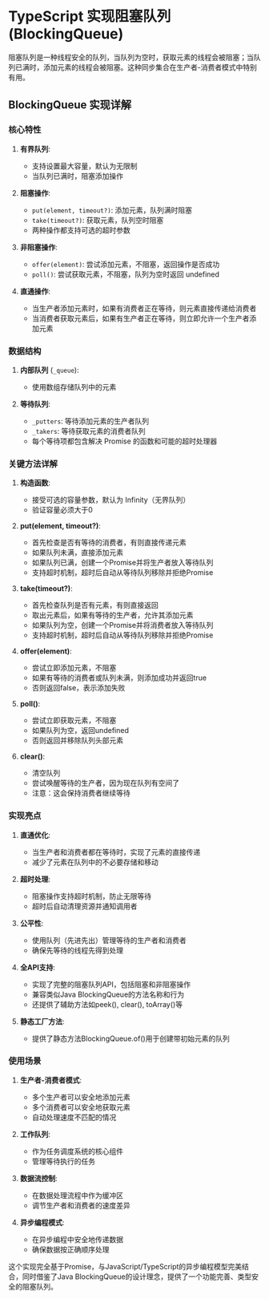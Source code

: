 # TypeScript 实现阻塞队列 (BlockingQueue)

阻塞队列是一种线程安全的队列，当队列为空时，获取元素的线程会被阻塞；当队列已满时，添加元素的线程会被阻塞。这种同步集合在生产者-消费者模式中特别有用。

## BlockingQueue 实现详解

### 核心特性

1. **有界队列**:

   - 支持设置最大容量，默认为无限制
   - 当队列已满时，阻塞添加操作

2. **阻塞操作**:

   - `put(element, timeout?)`: 添加元素，队列满时阻塞
   - `take(timeout?)`: 获取元素，队列空时阻塞
   - 两种操作都支持可选的超时参数

3. **非阻塞操作**:

   - `offer(element)`: 尝试添加元素，不阻塞，返回操作是否成功
   - `poll()`: 尝试获取元素，不阻塞，队列为空时返回 undefined

4. **直通操作**:
   - 当生产者添加元素时，如果有消费者正在等待，则元素直接传递给消费者
   - 当消费者获取元素后，如果有生产者正在等待，则立即允许一个生产者添加元素

### 数据结构

1. **内部队列** (`_queue`):

   - 使用数组存储队列中的元素

2. **等待队列**:
   - `_putters`: 等待添加元素的生产者队列
   - `_takers`: 等待获取元素的消费者队列
   - 每个等待项都包含解决 Promise 的函数和可能的超时处理器

### 关键方法详解

1. **构造函数**:

   - 接受可选的容量参数，默认为 Infinity（无界队列）
   - 验证容量必须大于0

2. **put(element, timeout?)**:

   - 首先检查是否有等待的消费者，有则直接传递元素
   - 如果队列未满，直接添加元素
   - 如果队列已满，创建一个Promise并将生产者放入等待队列
   - 支持超时机制，超时后自动从等待队列移除并拒绝Promise

3. **take(timeout?)**:

   - 首先检查队列是否有元素，有则直接返回
   - 取出元素后，如果有等待的生产者，允许其添加元素
   - 如果队列为空，创建一个Promise并将消费者放入等待队列
   - 支持超时机制，超时后自动从等待队列移除并拒绝Promise

4. **offer(element)**:

   - 尝试立即添加元素，不阻塞
   - 如果有等待的消费者或队列未满，则添加成功并返回true
   - 否则返回false，表示添加失败

5. **poll()**:

   - 尝试立即获取元素，不阻塞
   - 如果队列为空，返回undefined
   - 否则返回并移除队列头部元素

6. **clear()**:
   - 清空队列
   - 尝试唤醒等待的生产者，因为现在队列有空间了
   - 注意：这会保持消费者继续等待

### 实现亮点

1. **直通优化**:

   - 当生产者和消费者都在等待时，实现了元素的直接传递
   - 减少了元素在队列中的不必要存储和移动

2. **超时处理**:

   - 阻塞操作支持超时机制，防止无限等待
   - 超时后自动清理资源并通知调用者

3. **公平性**:

   - 使用队列（先进先出）管理等待的生产者和消费者
   - 确保先等待的线程先得到处理

4. **全API支持**:

   - 实现了完整的阻塞队列API，包括阻塞和非阻塞操作
   - 兼容类似Java BlockingQueue的方法名称和行为
   - 还提供了辅助方法如peek(), clear(), toArray()等

5. **静态工厂方法**:
   - 提供了静态方法BlockingQueue.of()用于创建带初始元素的队列

### 使用场景

1. **生产者-消费者模式**:

   - 多个生产者可以安全地添加元素
   - 多个消费者可以安全地获取元素
   - 自动处理速度不匹配的情况

2. **工作队列**:

   - 作为任务调度系统的核心组件
   - 管理等待执行的任务

3. **数据流控制**:

   - 在数据处理流程中作为缓冲区
   - 调节生产者和消费者的速度差异

4. **异步编程模式**:
   - 在异步编程中安全地传递数据
   - 确保数据按正确顺序处理

这个实现完全基于Promise，与JavaScript/TypeScript的异步编程模型完美结合，同时借鉴了Java BlockingQueue的设计理念，提供了一个功能完善、类型安全的阻塞队列。
